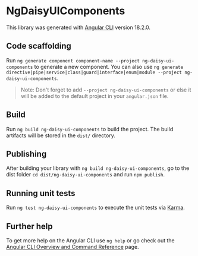 # NgDaisyUIComponents

This library was generated with [Angular CLI](https://github.com/angular/angular-cli) version 18.2.0.

## Code scaffolding

Run `ng generate component component-name --project ng-daisy-ui-components` to generate a new component. You can also use `ng generate directive|pipe|service|class|guard|interface|enum|module --project ng-daisy-ui-components`.
> Note: Don't forget to add `--project ng-daisy-ui-components` or else it will be added to the default project in your `angular.json` file. 

## Build

Run `ng build ng-daisy-ui-components` to build the project. The build artifacts will be stored in the `dist/` directory.

## Publishing

After building your library with `ng build ng-daisy-ui-components`, go to the dist folder `cd dist/ng-daisy-ui-components` and run `npm publish`.

## Running unit tests

Run `ng test ng-daisy-ui-components` to execute the unit tests via [Karma](https://karma-runner.github.io).

## Further help

To get more help on the Angular CLI use `ng help` or go check out the [Angular CLI Overview and Command Reference](https://angular.dev/tools/cli) page.
